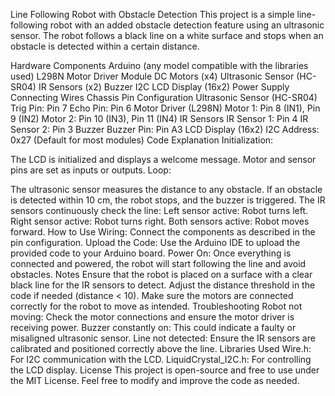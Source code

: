 Line Following Robot with Obstacle Detection
This project is a simple line-following robot with an added obstacle detection feature using an ultrasonic sensor. The robot follows a black line on a white surface and stops when an obstacle is detected within a certain distance.

Hardware Components
Arduino (any model compatible with the libraries used)
L298N Motor Driver Module
DC Motors (x4)
Ultrasonic Sensor (HC-SR04)
IR Sensors (x2)
Buzzer
I2C LCD Display (16x2)
Power Supply
Connecting Wires
Chassis
Pin Configuration
Ultrasonic Sensor (HC-SR04)
Trig Pin: Pin 7
Echo Pin: Pin 6
Motor Driver (L298N)
Motor 1: Pin 8 (IN1), Pin 9 (IN2)
Motor 2: Pin 10 (IN3), Pin 11 (IN4)
IR Sensors
IR Sensor 1: Pin 4
IR Sensor 2: Pin 3
Buzzer
Buzzer Pin: Pin A3
LCD Display (16x2)
I2C Address: 0x27 (Default for most modules)
Code Explanation
Initialization:

The LCD is initialized and displays a welcome message.
Motor and sensor pins are set as inputs or outputs.
Loop:

The ultrasonic sensor measures the distance to any obstacle.
If an obstacle is detected within 10 cm, the robot stops, and the buzzer is triggered.
The IR sensors continuously check the line:
Left sensor active: Robot turns left.
Right sensor active: Robot turns right.
Both sensors active: Robot moves forward.
How to Use
Wiring: Connect the components as described in the pin configuration.
Upload the Code: Use the Arduino IDE to upload the provided code to your Arduino board.
Power On: Once everything is connected and powered, the robot will start following the line and avoid obstacles.
Notes
Ensure that the robot is placed on a surface with a clear black line for the IR sensors to detect.
Adjust the distance threshold in the code if needed (distance < 10).
Make sure the motors are connected correctly for the robot to move as intended.
Troubleshooting
Robot not moving: Check the motor connections and ensure the motor driver is receiving power.
Buzzer constantly on: This could indicate a faulty or misaligned ultrasonic sensor.
Line not detected: Ensure the IR sensors are calibrated and positioned correctly above the line.
Libraries Used
Wire.h: For I2C communication with the LCD.
LiquidCrystal_I2C.h: For controlling the LCD display.
License
This project is open-source and free to use under the MIT License. Feel free to modify and improve the code as needed.
